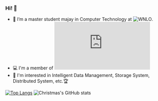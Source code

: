 ### Hi! 👋

<!--
**Yee686/Yee686** is a ✨ _special_ ✨ repository because its `README.md` (this file) appears on your GitHub profile.

Here are some ideas to get you started:

- 🔭 I’m currently working on ...
- 🌱 I’m currently learning ...
- 👯 I’m looking to collaborate on ...
- 🤔 I’m looking for help with ...
- 💬 Ask me about ...
- 📫 How to reach me: ...
- 😄 Pronouns: ...
- ⚡ Fun fact: ...
-->

- 🔭 I’m a master student majay in Computer Technology at ![WNLO](http://english.wnlo.hust.edu.cn/).
- 💻 I'm a member of ![HUST-IDSM](http://idsm.wnlo.hust.edu.cn/index.htm)
- 🤩 I'm interested in Intelligent Data Management, Storage System, Distributed System, etc.🏆

[![Top Langs](https://github-readme-stats.vercel.app/api/top-langs/?username=Yee686)](https://github.com/Yee686/github-readme-stats)
![Christmas's GitHub stats](https://github-readme-stats.vercel.app/api?username=Yee686&show_icons=true&theme=tokyonight)
